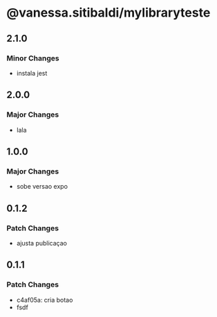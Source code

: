 # @vanessa.sitibaldi/mylibraryteste

## 2.1.0

### Minor Changes

- instala jest

## 2.0.0

### Major Changes

- lala

## 1.0.0

### Major Changes

- sobe versao expo

## 0.1.2

### Patch Changes

- ajusta publicaçao

## 0.1.1

### Patch Changes

- c4af05a: cria botao
- fsdf
